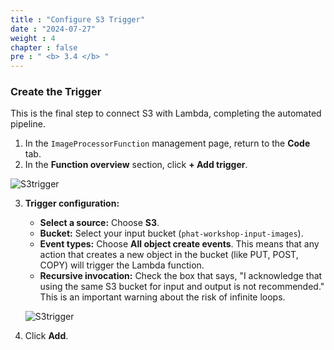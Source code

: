 ```yaml
---
title : "Configure S3 Trigger"
date : "2024-07-27"
weight : 4
chapter : false
pre : " <b> 3.4 </b> "
---
```


### Create the Trigger

This is the final step to connect S3 with Lambda, completing the automated pipeline.

1.  In the `ImageProcessorFunction` management page, return to the **Code** tab.
2.  In the **Function overview** section, click **+ Add trigger**.

![S3trigger](/images/image35.png)

3.  **Trigger configuration:**
    * **Select a source:** Choose **S3**.
    * **Bucket:** Select your input bucket (`phat-workshop-input-images`).
    * **Event types:** Choose **All object create events**. This means that any action that creates a new object in the bucket (like PUT, POST, COPY) will trigger the Lambda function.
    * **Recursive invocation:** Check the box that says, "I acknowledge that using the same S3 bucket for input and output is not recommended." This is an important warning about the risk of infinite loops.

    ![S3trigger](/images/image19.png)

4.  Click **Add**.